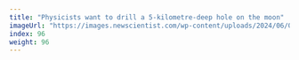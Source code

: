 ```yaml
---
title: "Physicists want to drill a 5-kilometre-deep hole on the moon"
imageUrl: "https://images.newscientist.com/wp-content/uploads/2024/06/05124516/SEI_207356862.jpg?width=788"
index: 96
weight: 96
---
```

